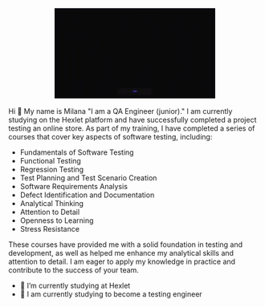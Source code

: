 <div id="header" align="middle">
  <img src="https://github.com/mil-stack/mil-stack/blob/main/giphy.gif-_8_.gif?raw=truewidth="500"/>
</div>


Hi 👋 My name is Milana
"I am a QA Engineer (junior)."
I am currently studying on the Hexlet platform and have successfully completed a project testing an online store. 
As part of my training, I have completed a series of courses that cover key aspects of software testing, including:



- Fundamentals of Software Testing
- Functional Testing
- Regression Testing
- Test Planning and Test Scenario Creation
- Software Requirements Analysis
- Defect Identification and Documentation
- Analytical Thinking
- Attention to Detail
- Openness to Learning
- Stress Resistance

These courses have provided me with a solid foundation in testing and development, as well as helped me enhance my analytical skills and attention to detail. 
I am eager to apply my knowledge in practice and contribute to the success of your team.

- 🔭 I’m currently studying at Hexlet
- 🌱 I am currently studying to become a testing engineer
